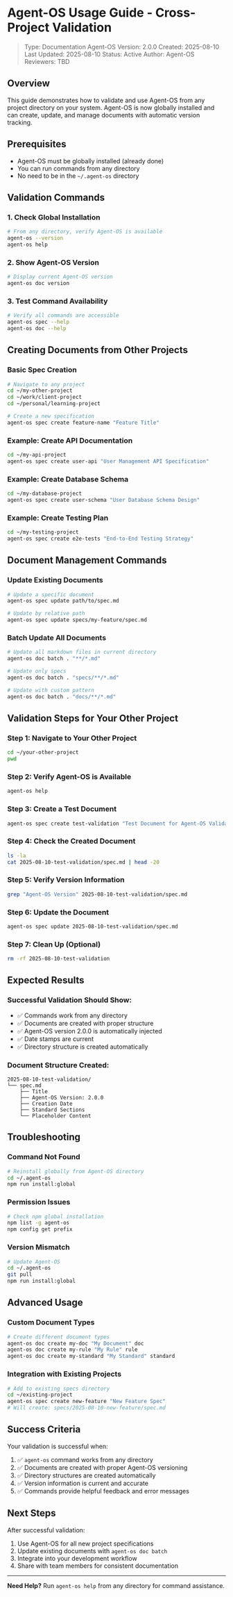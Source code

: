 # Agent-OS Usage Guide - Cross-Project Validation

> Type: Documentation
> Agent-OS Version: 2.0.0
> Created: 2025-08-10
> Last Updated: 2025-08-10
> Status: Active
> Author: Agent-OS
> Reviewers: TBD

## Overview

This guide demonstrates how to validate and use Agent-OS from any project directory on your system. Agent-OS is now globally installed and can create, update, and manage documents with automatic version tracking.

## Prerequisites

- Agent-OS must be globally installed (already done)
- You can run commands from any directory
- No need to be in the `~/.agent-os` directory

## Validation Commands

### 1. **Check Global Installation**
```bash
# From any directory, verify Agent-OS is available
agent-os --version
agent-os help
```

### 2. **Show Agent-OS Version**
```bash
# Display current Agent-OS version
agent-os doc version
```

### 3. **Test Command Availability**
```bash
# Verify all commands are accessible
agent-os spec --help
agent-os doc --help
```

## Creating Documents from Other Projects

### **Basic Spec Creation**
```bash
# Navigate to any project
cd ~/my-other-project
cd ~/work/client-project
cd ~/personal/learning-project

# Create a new specification
agent-os spec create feature-name "Feature Title"
```

### **Example: Create API Documentation**
```bash
cd ~/my-api-project
agent-os spec create user-api "User Management API Specification"
```

### **Example: Create Database Schema**
```bash
cd ~/my-database-project
agent-os spec create user-schema "User Database Schema Design"
```

### **Example: Create Testing Plan**
```bash
cd ~/my-testing-project
agent-os spec create e2e-tests "End-to-End Testing Strategy"
```

## Document Management Commands

### **Update Existing Documents**
```bash
# Update a specific document
agent-os spec update path/to/spec.md

# Update by relative path
agent-os spec update specs/my-feature/spec.md
```

### **Batch Update All Documents**
```bash
# Update all markdown files in current directory
agent-os doc batch . "**/*.md"

# Update only specs
agent-os doc batch . "specs/**/*.md"

# Update with custom pattern
agent-os doc batch . "docs/**/*.md"
```

## Validation Steps for Your Other Project

### **Step 1: Navigate to Your Other Project**
```bash
cd ~/your-other-project
pwd
```

### **Step 2: Verify Agent-OS is Available**
```bash
agent-os help
```

### **Step 3: Create a Test Document**
```bash
agent-os spec create test-validation "Test Document for Agent-OS Validation"
```

### **Step 4: Check the Created Document**
```bash
ls -la
cat 2025-08-10-test-validation/spec.md | head -20
```

### **Step 5: Verify Version Information**
```bash
grep "Agent-OS Version" 2025-08-10-test-validation/spec.md
```

### **Step 6: Update the Document**
```bash
agent-os spec update 2025-08-10-test-validation/spec.md
```

### **Step 7: Clean Up (Optional)**
```bash
rm -rf 2025-08-10-test-validation
```

## Expected Results

### **Successful Validation Should Show:**
- ✅ Commands work from any directory
- ✅ Documents are created with proper structure
- ✅ Agent-OS version 2.0.0 is automatically injected
- ✅ Date stamps are current
- ✅ Directory structure is created automatically

### **Document Structure Created:**
```
2025-08-10-test-validation/
└── spec.md
    ├── Title
    ├── Agent-OS Version: 2.0.0
    ├── Creation Date
    ├── Standard Sections
    └── Placeholder Content
```

## Troubleshooting

### **Command Not Found**
```bash
# Reinstall globally from Agent-OS directory
cd ~/.agent-os
npm run install:global
```

### **Permission Issues**
```bash
# Check npm global installation
npm list -g agent-os
npm config get prefix
```

### **Version Mismatch**
```bash
# Update Agent-OS
cd ~/.agent-os
git pull
npm run install:global
```

## Advanced Usage

### **Custom Document Types**
```bash
# Create different document types
agent-os doc create my-doc "My Document" doc
agent-os doc create my-rule "My Rule" rule
agent-os doc create my-standard "My Standard" standard
```

### **Integration with Existing Projects**
```bash
# Add to existing specs directory
cd ~/existing-project
agent-os spec create new-feature "New Feature Spec"
# Will create: specs/2025-08-10-new-feature/spec.md
```

## Success Criteria

Your validation is successful when:
1. ✅ `agent-os` command works from any directory
2. ✅ Documents are created with proper Agent-OS versioning
3. ✅ Directory structures are created automatically
4. ✅ Version information is current and accurate
5. ✅ Commands provide helpful feedback and error messages

## Next Steps

After successful validation:
1. Use Agent-OS for all new project specifications
2. Update existing documents with `agent-os doc batch`
3. Integrate into your development workflow
4. Share with team members for consistent documentation

---

**Need Help?** Run `agent-os help` from any directory for command assistance.
